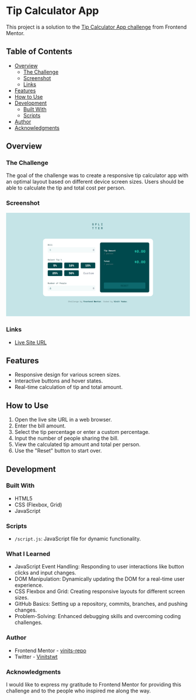 # Tip Calculator App

This project is a solution to the [Tip Calculator App challenge](https://www.frontendmentor.io/challenges/tip-calculator-app-ugJNGbJUX) from Frontend Mentor.

## Table of Contents

- [Overview](#overview)
  - [The Challenge](#the-challenge)
  - [Screenshot](#screenshot)
  - [Links](#links)
- [Features](#features)
- [How to Use](#how-to-use)
- [Development](#development)
  - [Built With](#built-with)
  - [Scripts](#scripts)
- [Author](#author)
- [Acknowledgments](#acknowledgments)

## Overview

### The Challenge

The goal of the challenge was to create a responsive tip calculator app with an optimal layout based on different device screen sizes. Users should be able to calculate the tip and total cost per person.

### Screenshot

![Tip Calculator App Screenshot](/images/Screenshot.png)

### Links

- [Live Site URL](https://65c50858821a4231c1fa1841--vinits-tip-calculator-app-main.netlify.app/)

## Features

- Responsive design for various screen sizes.
- Interactive buttons and hover states.
- Real-time calculation of tip and total amount.

## How to Use

1. Open the live site URL in a web browser.
2. Enter the bill amount.
3. Select the tip percentage or enter a custom percentage.
4. Input the number of people sharing the bill.
5. View the calculated tip amount and total per person.
6. Use the "Reset" button to start over.

## Development

### Built With

- HTML5
- CSS (Flexbox, Grid)
- JavaScript

### Scripts

- `/script.js`: JavaScript file for dynamic functionality.


### What I Learned

- JavaScript Event Handling: Responding to user interactions like button clicks and input changes.
- DOM Manipulation: Dynamically updating the DOM for a real-time user experience.
- CSS Flexbox and Grid: Creating responsive layouts for different screen sizes.
- GitHub Basics: Setting up a repository, commits, branches, and pushing changes.
- Problem-Solving: Enhanced debugging skills and overcoming coding challenges.


### Author
- Frontend Mentor - [vinits-repo](https://www.frontendmentor.io/profile/vinits-repo)
- Twitter - [Vinitstwt](https://twitter.com/Vinitstwt)

### Acknowledgments
I would like to express my gratitude to Frontend Mentor for providing this challenge and to the people who inspired me along the way.
